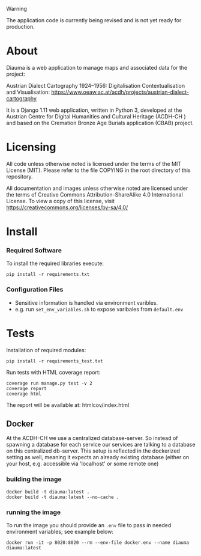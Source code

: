 > [!WARNING]
> The application code is currently being revised and is not yet ready for production.

# About

Diauma is a web application to manage maps and associated data for the project:

Austrian Dialect Cartography 1924–1956: Digitalisation Contextualisation and
Visualisation: https://www.oeaw.ac.at/acdh/projects/austrian-dialect-cartography

It is a Django 1.11 web application, written in Python 3, developed at the
Austrian Centre for Digital Humanities and Cultural Heritage (ACDH-CH ) and
based on the Cremation Bronze Age Burials application (CBAB) project.

# Licensing

All code unless otherwise noted is licensed under the terms of the MIT License
(MIT). Please refer to the file COPYING in the root directory of this
repository.

All documentation and images unless otherwise noted are licensed under the
terms of Creative Commons Attribution-ShareAlike 4.0 International License.
To view a copy of this license, visit
https://creativecommons.org/licenses/by-sa/4.0/

# Install

### Required Software

To install the required libraries execute:

    pip install -r requirements.txt


### Configuration Files

* Sensitive information is handled via environment varibles. 
* e.g. run `set_env_variables.sh` to expose varibales from `default.env`



# Tests

Installation of required modules:

    pip install -r requirements_test.txt

Run tests with HTML coverage report:

    coverage run manage.py test -v 2
    coverage report
    coverage html

The report will be available at: htmlcov/index.html


## Docker

At the ACDH-CH we use a centralized database-server. So instead of spawning a database for each service our services are talking to a database on this centralized db-server. This setup is reflected in the dockerized setting as well, meaning it expects an already existing database (either on your host, e.g. accessible via 'localhost' or some remote one)

### building the image

    docker build -t diauma:latest .
    docker build -t diauma:latest --no-cache .

### running the image

To run the image you should provide an `.env` file to pass in needed environment variables; see example below:

    docker run -it -p 8020:8020 --rm --env-file docker.env --name diauma diauma:latest